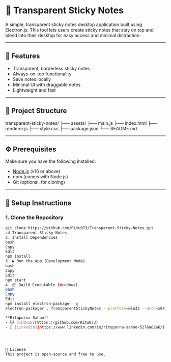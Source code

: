 # 📝 Transparent Sticky Notes

A simple, transparent sticky notes desktop application built using Electron.js. This tool lets users create sticky notes that stay on top and blend into their desktop for easy access and minimal distraction.

---

## 🚀 Features

- Transparent, borderless sticky notes  
- Always-on-top functionality  
- Save notes locally  
- Minimal UI with draggable notes  
- Lightweight and fast  

---

## 📁 Project Structure

transparent-sticky-notes/
├── assets/
├── main.js
├── index.html
├── renderer.js
├── style.css
├── package.json
└── README.md

---

## ⚙️ Prerequisites

Make sure you have the following installed:

- [Node.js](https://nodejs.org/) (v16 or above)  
- npm (comes with Node.js)  
- Git (optional, for cloning)

---

## 🔧 Setup Instructions

### 1. Clone the Repository

```bash
git clone https://github.com/Ritu073/Transparent-Sticky-Notes.git
cd Transparent-Sticky-Notes
2. Install Dependencies
bash
Copy
Edit
npm install
3. ▶️ Run the App (Development Mode)
bash
Copy
Edit
npm start
4. 📦 Build Executable (Windows)
bash
Copy
Edit
npm install electron-packager -g
electron-packager . TransparentStickyNotes --platform=win32 --arch=x64 --icon=assets/icon.ico --overwrite

**Ritupurna Sahoo**  
- 🐱 [GitHub](https://github.com/Ritu073)  
- 💼 [LinkedIn](https://www.linkedin.com/in/ritupurna-sahoo-5276a82a6/)




📄 License
This project is open-source and free to use.



